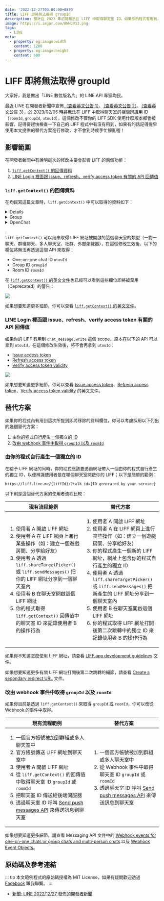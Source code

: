 ```yaml
---
date: '2022-12-27T00:00:00+0800'
title: LIFF 即將無法取得 groupId
description: 預計在 2023 年初將無法在 LIFF 中取得聊天室 ID，如果你的程式有用到，記得提早改用替代方案，才不會到時候手忙腳亂喔！
image: https://i.imgur.com/8WHJV13.png
tags:
  - LINE
meta:
  - property: og:image:width
    content: 1200
  - property: og:image:height
    content: 600
---
```


# LIFF 即將無法取得 groupId

大家好，我是做出「LINE 數位版名片」的 LINE API 專家均民。

最近 LINE 在開發者新聞中宣佈[（查看英文公告 1）](https://developers.line.biz/en/news/2022/12/27/liff-spec-change/)、[（查看英文公告 2）](https://developers.line.biz/en/news/2023/01/25/liff-spec-change/)、[（查看英文公告 3）](https://developers.line.biz/en/news/2023/02/06/liff-spec-change/)，於 2023/02/06 時將無法在 LIFF 中取得聊天室的相關辨識用 ID（`roomId`, `groupId`, `utouId`），這個修改不管你的 LIFF SDK 使用什麼版本都會被影響，記得要趕快檢查一下自己的 LIFF 程式中有沒有用到，如果有的話記得提早使用本文提供的替代方案進行修改，才不會到時候手忙腳亂喔！

## 影響範圍

在開發者新聞中有說明這次的修改主要會影響 LIFF 的兩個功能：

1. [`liff.getContext()` 的回傳資料](#impact-1)
2. [LINE Login 裡面跟 issue、refresh、verify access token 有關的 API 回傳值](#impact-2)

### `liff.getContext()` 的回傳資料 <a id="impact-1" />

在均民寫這篇文章時，`liff.getContext()` 中可以取得的資料如下：

<details>

<summary>One-on-one chat</summary>

```json
{
  "accessTokenHash": "Lwo84VP2mkMcf7biW5DxwQ",
  "endpointUrl": "https://taichunmin.idv.tw/pug/line-liff-20200406.html",
  "liffId": "1654046335-DzXpM8mx",
  "permanentLinkPattern": "concat",
  "type": "utou",
  "userId": "U039423df742116d5ee31878c9dfeb11b",
  "utouId": "UUa4e02fcbc417ba728cbcb13e389a4544735404c12dfc54f48f7d386ca7f4ad819196b92f7796a8e7639d8d516790c20d1f574c2b734bb87446c762abcf962087",
  "viewType": "tall",
  "availability": {
    "addToHomeScreen": {
      "minVer": "9.16.0",
      "permission": false
    },
    "bluetoothLeFunction": {
      "minVer": "9.14.0",
      "permission": false
    },
    "getAdvertisingId": {
      "minVer": "7.14.0",
      "permission": false
    },
    "multipleLiffTransition": {
      "minVer": "10.18.0",
      "permission": true
    },
    "scanCode": {
      "minVer": "9.4.0",
      "permission": false
    },
    "scanCodeV2": {
      "minVer": "11.7.0",
      "permission": false
    },
    "shareTargetPicker": {
      "minVer": "10.3.0",
      "permission": true
    },
    "skipChannelVerificationScreen": {
      "minVer": "11.14.0",
      "permission": false
    },
    "subwindowOpen": {
      "minVer": "11.7.0",
      "permission": false
    }
  },
  "menuColorSetting": {
    "adaptableColorSchemes": [
      "light"
    ],
    "darkModeColor": {
      "iconColor": "#FFFFFF",
      "progressBackgroundColor": "#111111",
      "progressBarColor": "#06C755",
      "statusBarColor": "white",
      "titleBackgroundColor": "#111111",
      "titleButtonColor": "#FFFFFF",
      "titleSubtextColor": "#949494",
      "titleTextColor": "#FFFFFF"
    },
    "lightModeColor": {
      "iconColor": "#111111",
      "progressBackgroundColor": "#EFEFEF",
      "progressBarColor": "#07B53B",
      "statusBarColor": "black",
      "titleBackgroundColor": "#FFFFFF",
      "titleButtonColor": "#111111",
      "titleSubtextColor": "#B7B7B7",
      "titleTextColor": "#111111"
    }
  },
  "scope": [
    "chat_message.write",
    "profile"
  ],
  "utsTracking": {
    "mode": "none",
    "sendRatio": 1
  }
}
```

</details>

<details>

<summary>Group</summary>

```json
{
  "accessTokenHash": "EbDb3-9VFSisckstIMnRqg",
  "endpointUrl": "https://taichunmin.idv.tw/pug/line-liff-20200406.html",
  "groupId": "C8c9b9dbcca620a2c356259ad8462b128",
  "liffId": "1654046335-DzXpM8mx",
  "permanentLinkPattern": "concat",
  "type": "group",
  "userId": "U039423df742116d5ee31878c9dfeb11b",
  "viewType": "tall",
  "availability": {
    "addToHomeScreen": {
      "minVer": "9.16.0",
      "permission": false
    },
    "bluetoothLeFunction": {
      "minVer": "9.14.0",
      "permission": false
    },
    "getAdvertisingId": {
      "minVer": "7.14.0",
      "permission": false
    },
    "multipleLiffTransition": {
      "minVer": "10.18.0",
      "permission": true
    },
    "scanCode": {
      "minVer": "9.4.0",
      "permission": false
    },
    "scanCodeV2": {
      "minVer": "11.7.0",
      "permission": false
    },
    "shareTargetPicker": {
      "minVer": "10.3.0",
      "permission": true
    },
    "skipChannelVerificationScreen": {
      "minVer": "11.14.0",
      "permission": false
    },
    "subwindowOpen": {
      "minVer": "11.7.0",
      "permission": false
    }
  },
  "menuColorSetting": {
    "adaptableColorSchemes": [
      "light"
    ],
    "darkModeColor": {
      "iconColor": "#FFFFFF",
      "progressBackgroundColor": "#111111",
      "progressBarColor": "#06C755",
      "statusBarColor": "white",
      "titleBackgroundColor": "#111111",
      "titleButtonColor": "#FFFFFF",
      "titleSubtextColor": "#949494",
      "titleTextColor": "#FFFFFF"
    },
    "lightModeColor": {
      "iconColor": "#111111",
      "progressBackgroundColor": "#EFEFEF",
      "progressBarColor": "#07B53B",
      "statusBarColor": "black",
      "titleBackgroundColor": "#FFFFFF",
      "titleButtonColor": "#111111",
      "titleSubtextColor": "#B7B7B7",
      "titleTextColor": "#111111"
    }
  },
  "scope": [
    "chat_message.write",
    "profile"
  ],
  "utsTracking": {
    "mode": "none",
    "sendRatio": 1
  }
}
```

</details>

<details>

<summary>OpenChat</summary>

```json
{
  "accessTokenHash": "_w9LYgeBGCawI8t0xmEp1g",
  "endpointUrl": "https://taichunmin.idv.tw/pug/line-liff-20200406.html",
  "liffId": "1654046335-DzXpM8mx",
  "permanentLinkPattern": "concat",
  "squareChatId": "M176a2d293f592466505741540e56441e",
  "squareId": "Sb90956211a48e2dbe7f5b897a642d20e",
  "squareMemberId": "Pf38deca9da7e850de54c82e8f2ac075a",
  "type": "square_chat",
  "viewType": "tall",
  "availability": {
    "addToHomeScreen": {
      "minVer": "9.16.0",
      "permission": false
    },
    "bluetoothLeFunction": {
      "minVer": "9.14.0",
      "permission": false
    },
    "getAdvertisingId": {
      "minVer": "7.14.0",
      "permission": false
    },
    "multipleLiffTransition": {
      "minVer": "10.18.0",
      "permission": true
    },
    "scanCode": {
      "minVer": "9.4.0",
      "permission": false
    },
    "scanCodeV2": {
      "minVer": "11.7.0",
      "permission": false
    },
    "shareTargetPicker": {
      "minVer": "10.3.0",
      "permission": true
    },
    "skipChannelVerificationScreen": {
      "minVer": "11.14.0",
      "permission": false
    },
    "subwindowOpen": {
      "minVer": "11.7.0",
      "permission": false
    }
  },
  "menuColorSetting": {
    "adaptableColorSchemes": [
      "light"
    ],
    "darkModeColor": {
      "iconColor": "#FFFFFF",
      "progressBackgroundColor": "#111111",
      "progressBarColor": "#06C755",
      "statusBarColor": "white",
      "titleBackgroundColor": "#111111",
      "titleButtonColor": "#FFFFFF",
      "titleSubtextColor": "#949494",
      "titleTextColor": "#FFFFFF"
    },
    "lightModeColor": {
      "iconColor": "#111111",
      "progressBackgroundColor": "#EFEFEF",
      "progressBarColor": "#07B53B",
      "statusBarColor": "black",
      "titleBackgroundColor": "#FFFFFF",
      "titleButtonColor": "#111111",
      "titleSubtextColor": "#B7B7B7",
      "titleTextColor": "#111111"
    }
  },
  "scope": [
    "chat_message.write",
    "profile"
  ],
  "utsTracking": {
    "mode": "none",
    "sendRatio": 1
  }
}
```

</details>

.  
`liff.getContext()` 可以用來取得 LIFF 網址被開啟的這個聊天室的類型（一對一聊天、群組聊天、多人聊天室、社群、外部瀏覽器），在這個修改生效後，以下的欄位將無法再透過這個 API 來取得：

* One-on-one chat ID `utouId`
* Group ID `groupId`
* Room ID `roomId`

在 [`liff.getContext()` 的英文文件](https://developers.line.biz/en/reference/liff/#get-context)也已經可以看到這些欄位即將被棄用（Deprecated）的警告：

![](https://i.imgur.com/5BCM1WV.png)

如果想要知道更多細節，你可以查看 [`liff.getContext()` 的英文文件](https://developers.line.biz/en/reference/liff/#get-context)。

### LINE Login 裡面跟 issue、refresh、verify access token 有關的 API 回傳值 <a id="impact-2" />

如果你的 LIFF 有用到 `chat_message.write` 這個 scope，原本在以下的 API 可以拿到 `utouId`，在這個修改生效後，將不會再拿到 `utouId`：

* [Issue access token](https://developers.line.biz/en/reference/line-login/#issue-access-token)
* [Refresh access token](https://developers.line.biz/en/reference/line-login/#refresh-access-token)
* [Verify access token validity](https://developers.line.biz/en/reference/line-login/#verify-access-token)

![](https://i.imgur.com/rvfckx0.png)

如果想要知道更多細節，你可以查看 [Issue access token](https://developers.line.biz/en/reference/line-login/#issue-access-token)、[Refresh access token](https://developers.line.biz/en/reference/line-login/#refresh-access-token)、[Verify access token validity](https://developers.line.biz/en/reference/line-login/#verify-access-token) 的英文文件。

## 替代方案

如果你的程式內有用到這次所提到即將移除的資料欄位，你可以考慮採用以下列出的幾個替代方案：

1. [由你的程式自行產生一個獨立的 ID](#alternative-1)
2. [改由 webhook 事件中取得 `groupId` 以及 `roomId`](alternative-2)

### 由你的程式自行產生一個獨立的 ID <a id="alternative-1" />

在給予 LIFF 網址的同時，你的程式應該要透過網址帶入一個由你的程式自行產生的獨立 ID，以便辨識使用者是在哪個聊天室開啟你的 LIFF；以下是簡單的範例：

```
https://liff.line.me/{liffId}/?talk_id={ID generated by your service}
```

以下則是這個替代方案的使用者流程比較：

| 現有流程範例 | 替代方案 |
| -------- | -------- |
| <ol><li>使用者 A 開啟 LIFF 網址</li><li>使用者 A 在 LIFF 網頁上進行某些操作（如：建立一個遊戲房間、分享給好友）</li><li>使用者 A 透過 `liff.shareTargetPicker()` 或 `liff.sendMessages()` 把你的 LIFF 網址分享到一個聊天室內</li><li>使用者 B 在聊天室開啟這個 LIFF 網址</li><li>你的程式取得 `liff.getContext()` 回傳值中的聊天室 ID 來記錄使用者 B 的操作行為</li></ol> | <ol><li>使用者 A 開啟 LIFF 網址</li><li>使用者 A 在 LIFF 網頁上進行某些操作（如：建立一個遊戲房間、分享給好友）</li><li>你的程式產生一個新的 LIFF 網址，網址上包含你的程式自行產生的獨立 ID</li><li>使用者 A 透過 `liff.shareTargetPicker()` 或 `liff.sendMessages()` 把新產生的 LIFF 網址分享到一個聊天室內</li><li>使用者 B 在聊天室開啟這個 LIFF 網址</li><li>你的程式取得 LIFF 網址打開後第二次跳轉中的獨立 ID 來記錄使用者 B 的操作行為</li></ol> |

如果你不知道怎麼使用 LIFF 網址，請查看 [LIFF app development guidelines](https://developers.line.biz/en/docs/liff/development-guidelines/) 文件。

如果想要知道更多有關 LIFF 網址打開後第二次跳轉的細節，請查看 [Create a secondary redirect URL](https://developers.line.biz/en/docs/liff/opening-liff-app/#setting-second-redirect) 文件。

### 改由 webhook 事件中取得 `groupId` 以及 `roomId` <a id="alternative-2" />

如果你目前是透過 `liff.getContext()` 來取得 `groupId` 或 `roomId`，你可以改從 Webhook 的事件中取得。

| 現有流程範例 | 替代方案 |
| -------- | -------- |
| <ol><li>一個官方帳號被加到群組或多人聊天室中</li><li>官方帳號傳送 LIFF 網址到聊天室中</li><li>使用者 A 開啟 LIFF 網址</li><li>從 `liff.getContext()` 的回傳值中取得聊天室 ID `groupId` 或 `roomId`</li><li>把聊天室 ID 傳送給後端伺服器</li><li>透過聊天室 ID 呼叫 [Send push messages API](https://developers.line.biz/en/reference/messaging-api/#send-push-message) 來傳送訊息到聊天室</li></ol> | <ol><li>一個官方帳號被加到群組或多人聊天室中</li><li>從 Webhook 事件中取得聊天室 ID `groupId` 或 `roomId`</li><li>透過聊天室 ID 呼叫 [Send push messages API](https://developers.line.biz/en/reference/messaging-api/#send-push-message) 來傳送訊息到聊天室</li></ol> |

如果想要知道更多細節，請查看 Messaging API 文件中的 [Webhook events for one-on-one chats or group chats and multi-person chats](https://developers.line.biz/en/docs/messaging-api/receiving-messages/#webhook-event-in-one-on-one-talk-or-group-chat) 以及 [Webhook Event Objects](https://developers.line.biz/en/reference/messaging-api/#webhook-event-objects)。

## 原始碼及參考連結

::: tip
本文範例程式的原始碼授權為 MIT License，如果有疑問歡迎透過 [Facebook](https://www.facebook.com/taichunmin) 跟我聯繫。
:::

* [新聞: LINE 2022/12/27 發佈的開發者新聞](https://developers.line.biz/en/news/2022/12/27/liff-spec-change/)

